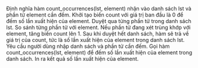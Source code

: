 Định nghĩa hàm count_occurrences(lst, element) nhận vào danh sách lst và phần tử element cần đếm.
Khởi tạo biến count với giá trị ban đầu là 0 để đếm số lần xuất hiện của element.
Duyệt qua từng phần tử trong danh sách lst.
So sánh từng phần tử với element. Nếu phần tử đang xét trùng khớp với element, tăng biến count lên 1.
Sau khi duyệt hết danh sách, hàm sẽ trả về giá trị của count, tức là số lần xuất hiện của element trong danh sách lst.
Yêu cầu người dùng nhập danh sách và phần tử cần đếm.
Gọi hàm count_occurrences(lst, element) để đếm số lần xuất hiện của element trong danh sách.
In ra kết quả số lần xuất hiện của element.